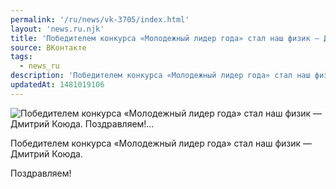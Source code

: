 ```yaml
---
permalink: '/ru/news/vk-3705/index.html'
layout: 'news.ru.njk'
title: 'Победителем конкурса «Молодежный лидер года» стал наш физик — Дмитрий Коюда.  Поздравляем!…'
source: ВКонтакте
tags:
  - news_ru
description: 'Победителем конкурса «Молодежный лидер года» стал наш физик — Дмитрий Коюда.  Поздравляем!…'
updatedAt: 1481019106
---
```

![Победителем конкурса «Молодежный лидер года» стал наш физик — Дмитрий Коюда.  Поздравляем!…](https://sun9-74.userapi.com/impf/c638526/v638526501/12f48/r-ykhkr9YcU.jpg?size=960x960&quality=96&proxy=1&sign=c34ca25026c4967381fb16b3f94f62da&c_uniq_tag=slSwXpVb7UADbGy8VDciIKUyku3TsqWqpE9kzrsGcoc&type=album)

Победителем конкурса «Молодежный лидер года» стал наш физик — Дмитрий Коюда.

Поздравляем!
